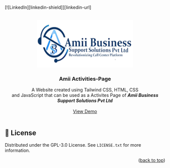 <!-- Improved compatibility of back to top link: See: https://github.com/othneildrew/Best-README-Template/pull/73 -->

<a name="readme-top"></a>

<!--
*** Thanks for checking out the Best-README-Template. If you have a suggestion
*** that would make this better, please fork the repo and create a pull request
*** or simply open an issue with the tag "enhancement".
*** Don't forget to give the project a star!
*** Thanks again! Now go create something AMAZING! :D
-->

<!-- PROJECT SHIELDS -->
<!--
*** I'm using markdown "reference style" links for readability.
*** Reference links are enclosed in brackets [ ] instead of parentheses ( ).
*** See the bottom of this document for the declaration of the reference variables
*** for contributors-url, forks-url, etc. This is an optional, concise syntax you may use.
*** https://www.markdownguide.org/basic-syntax/#reference-style-links
-->

[![LinkedIn][linkedin-shield]][linkedin-url]

<!-- PROJECT LOGO -->
<br />
<div align="center">
  <a href="https://github.com/vikrant-mayekar/Activities-Page">
    <img src="dist/assets/absslogo.png" alt="Logo" width="300" height="150">
  </a>

  <h3 align="center">Amii Activities-Page</h3>

  <p align="center">
    A Website created using Tailwind CSS, HTML, CSS <br /> and JavaScript that can be used as a Activites Page of <b> <i> Amii Business Support Solutions Pvt Ltd </i></b>
    <br />
    <br />
    <a href="https://main--fanciful-rugelach-940d57.netlify.app/">View Demo</a>
    <br />
    <br />
    
  </p>
</div>

<!-- LICENSE -->

## 📜 License <a name="license"></a>

Distributed under the GPL-3.0 License. See `LICENSE.txt` for more information.

<p align="right">(<a href="#readme-top">back to top</a>)</p>

